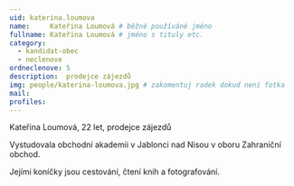 ```yaml
---
uid: katerina.loumova
name:     Kateřina Loumová # běžně používáné jméno
fullname: Kateřina Loumová # jméno s tituly etc.
category:
  - kandidat-obec
  - neclenove
ordneclenove: 5  
description:  prodejce zájezdů
img: people/katerina-loumova.jpg # zakomentuj radek dokud není fotka
mail:
profiles:
---
```


Kateřina Loumová, 22 let, prodejce zájezdů

Vystudovala obchodní akademii v Jablonci nad Nisou v oboru Zahraniční obchod.

Jejími koníčky jsou cestování, čtení knih a fotografování.
